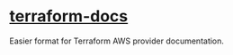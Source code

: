 # [terraform-docs](https://github.com/YakDriver/terraform-docs/wiki)
Easier format for Terraform AWS provider documentation.

